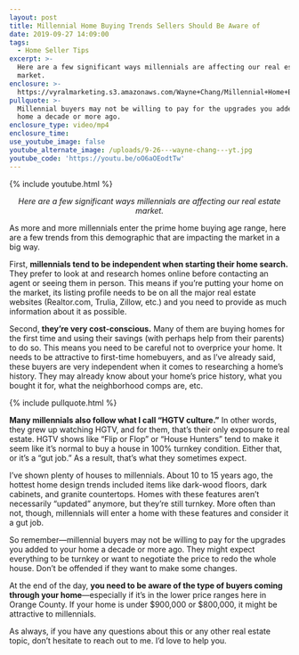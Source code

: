 ```yaml
---
layout: post
title: Millennial Home Buying Trends Sellers Should Be Aware of
date: 2019-09-27 14:09:00
tags:
  - Home Seller Tips
excerpt: >-
  Here are a few significant ways millennials are affecting our real estate
  market.
enclosure: >-
  https://vyralmarketing.s3.amazonaws.com/Wayne+Chang/Millennial+Home+Buying+Trends+Sellers+Should+Be+Aware+of.mp4
pullquote: >-
  Millennial buyers may not be willing to pay for the upgrades you added to your
  home a decade or more ago.
enclosure_type: video/mp4
enclosure_time:
use_youtube_image: false
youtube_alternate_image: /uploads/9-26---wayne-chang---yt.jpg
youtube_code: 'https://youtu.be/oO6aOEodtTw'
---
```


{% include youtube.html %}

<p style="text-align: center;"><em>Here are a few significant ways millennials are affecting our real estate market.</em></p>

As more and more millennials enter the prime home buying age range, here are a few trends from this demographic that are impacting the market in a big way.&nbsp;

First, **millennials tend to be independent when starting their home search.** They prefer to look at and research homes online before contacting an agent or seeing them in person. This means if you’re putting your home on the market, its listing profile needs to be on all the major real estate websites (Realtor.com, Trulia, Zillow, etc.) and you need to provide as much information about it as possible.

Second, **they’re very cost-conscious.** Many of them are buying homes for the first time and using their savings (with perhaps help from their parents) to do so. This means you need to be careful not to overprice your home. It needs to be attractive to first-time homebuyers, and as I’ve already said, these buyers are very independent when it comes to researching a home’s history. They may already know about your home’s price history, what you bought it for, what the neighborhood comps are, etc.&nbsp;

{% include pullquote.html %}

**Many millennials also follow what I call “HGTV culture.”** In other words, they grew up watching HGTV, and for them, that’s their only exposure to real estate. HGTV shows like “Flip or Flop” or “House Hunters” tend to make it seem like it’s normal to buy a house in 100% turnkey condition. Either that, or it’s a “gut job.” As a result, that’s what they sometimes expect.&nbsp;

I’ve shown plenty of houses to millennials. About 10 to 15 years ago, the hottest home design trends included items like dark-wood floors, dark cabinets, and granite countertops. Homes with these features aren’t necessarily “updated” anymore, but they’re still turnkey. More often than not, though, millennials will enter a home with these features and consider it a gut job.&nbsp;

So remember—millennial buyers may not be willing to pay for the upgrades you added to your home a decade or more ago. They might expect everything to be turnkey or want to negotiate the price to redo the whole house. Don’t be offended if they want to make some changes.&nbsp;

At the end of the day, **you need to be aware of the type of buyers coming through your home**—especially if it’s in the lower price ranges here in Orange County. If your home is under $900,000 or $800,000, it might be attractive to millennials.&nbsp;

As always, if you have any questions about this or any other real estate topic, don’t hesitate to reach out to me. I’d love to help you.&nbsp;
